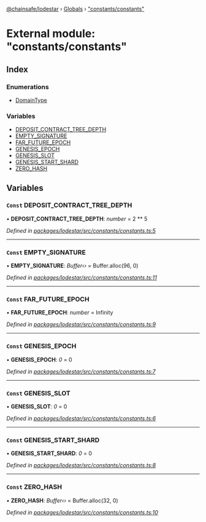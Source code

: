 [@chainsafe/lodestar](../README.md) › [Globals](../globals.md) › ["constants/constants"](_constants_constants_.md)

# External module: "constants/constants"

## Index

### Enumerations

* [DomainType](../enums/_constants_constants_.domaintype.md)

### Variables

* [DEPOSIT_CONTRACT_TREE_DEPTH](_constants_constants_.md#const-deposit_contract_tree_depth)
* [EMPTY_SIGNATURE](_constants_constants_.md#const-empty_signature)
* [FAR_FUTURE_EPOCH](_constants_constants_.md#const-far_future_epoch)
* [GENESIS_EPOCH](_constants_constants_.md#const-genesis_epoch)
* [GENESIS_SLOT](_constants_constants_.md#const-genesis_slot)
* [GENESIS_START_SHARD](_constants_constants_.md#const-genesis_start_shard)
* [ZERO_HASH](_constants_constants_.md#const-zero_hash)

## Variables

### `Const` DEPOSIT_CONTRACT_TREE_DEPTH

• **DEPOSIT_CONTRACT_TREE_DEPTH**: *number* = 2 ** 5

*Defined in [packages/lodestar/src/constants/constants.ts:5](https://github.com/ChainSafe/lodestar/blob/e2d6cf79d/packages/lodestar/src/constants/constants.ts#L5)*

___

### `Const` EMPTY_SIGNATURE

• **EMPTY_SIGNATURE**: *Buffer‹›* = Buffer.alloc(96, 0)

*Defined in [packages/lodestar/src/constants/constants.ts:11](https://github.com/ChainSafe/lodestar/blob/e2d6cf79d/packages/lodestar/src/constants/constants.ts#L11)*

___

### `Const` FAR_FUTURE_EPOCH

• **FAR_FUTURE_EPOCH**: *number* = Infinity

*Defined in [packages/lodestar/src/constants/constants.ts:9](https://github.com/ChainSafe/lodestar/blob/e2d6cf79d/packages/lodestar/src/constants/constants.ts#L9)*

___

### `Const` GENESIS_EPOCH

• **GENESIS_EPOCH**: *0* = 0

*Defined in [packages/lodestar/src/constants/constants.ts:7](https://github.com/ChainSafe/lodestar/blob/e2d6cf79d/packages/lodestar/src/constants/constants.ts#L7)*

___

### `Const` GENESIS_SLOT

• **GENESIS_SLOT**: *0* = 0

*Defined in [packages/lodestar/src/constants/constants.ts:6](https://github.com/ChainSafe/lodestar/blob/e2d6cf79d/packages/lodestar/src/constants/constants.ts#L6)*

___

### `Const` GENESIS_START_SHARD

• **GENESIS_START_SHARD**: *0* = 0

*Defined in [packages/lodestar/src/constants/constants.ts:8](https://github.com/ChainSafe/lodestar/blob/e2d6cf79d/packages/lodestar/src/constants/constants.ts#L8)*

___

### `Const` ZERO_HASH

• **ZERO_HASH**: *Buffer‹›* = Buffer.alloc(32, 0)

*Defined in [packages/lodestar/src/constants/constants.ts:10](https://github.com/ChainSafe/lodestar/blob/e2d6cf79d/packages/lodestar/src/constants/constants.ts#L10)*
